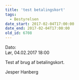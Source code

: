 ```yaml
---
title: 'test betalingskort'
tags:
  - Bestyrelsen
date_start: 2017-02-04T17:00:00
date_end: 2017-02-04T17:00:00
old_id: 6708
---
```

<div class="field field-type-datetime field-field-tidspunkt">
    <div class="field-items">
            <div class="field-item odd">
                      <div class="field-label-inline-first">
              Dato:&nbsp;</div>
                    Lør, 04.02.2017 18:00        </div>
        </div>
</div>


Test af brug af betalingskort.

Jesper Hanberg